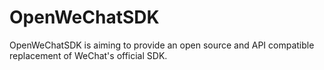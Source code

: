 OpenWeChatSDK
=============

OpenWeChatSDK is aiming to provide an open source and API compatible replacement of WeChat's official SDK.
